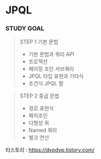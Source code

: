 # JPQL

### STUDY GOAL
> STEP 1 기본 문법
> * 기본 문법과 쿼리 API
> * 프로젝션
> * 페이징 조인 서브쿼리
> * JPQL 타입 표현과 기타식
> * 조건식 JPQL 함

> STEP 2 중급 문법
> * 경로 표현식
> * 패치조인
> * 다형성 쿼
> * Named 쿼리
> * 벌크 연산

티스토리 : https://dvpdvp.tistory.com/
